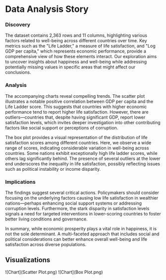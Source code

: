 # Data Analysis Story

### Discovery
The dataset contains 2,363 rows and 11 columns, highlighting various factors related to well-being across different countries over time. Key metrics such as the "Life Ladder," a measure of life satisfaction, and "Log GDP per capita," which represents economic performance, provide a comprehensive view of how these elements interact. Our exploration aims to uncover insights about happiness and well-being while addressing potentially missing values in specific areas that might affect our conclusions.

### Analysis
The accompanying charts reveal compelling trends. The scatter plot illustrates a notable positive correlation between GDP per capita and the Life Ladder score. This suggests that countries with higher economic performance tend to report higher life satisfaction. However, there are outliers—countries that, despite having significant GDP, report lower satisfaction levels, which invites deeper investigation into other contributing factors like social support or perceptions of corruption.

The box plot provides a visual representation of the distribution of life satisfaction scores among different countries. Here, we observe a wide range of scores, indicating considerable variation in well-being across countries. Some nations exhibit exceptionally high life ladder scores, while others lag significantly behind. The presence of several outliers at the lower end underscores the inequality in life satisfaction, possibly reflecting issues such as political instability or income disparity.

### Implications
The findings suggest several critical actions. Policymakers should consider focusing on the underlying factors causing low life satisfaction in wealthier nations—perhaps enhancing social support systems or addressing corruption levels. Furthermore, the stark disparity in satisfaction levels signals a need for targeted interventions in lower-scoring countries to foster better living conditions and governance.

In summary, while economic prosperity plays a vital role in happiness, it is not the sole determinant. A multi-faceted approach that includes social and political considerations can better enhance overall well-being and life satisfaction across diverse populations.

## Visualizations
![Chart](Scatter Plot.png)
![Chart](Box Plot.png)
